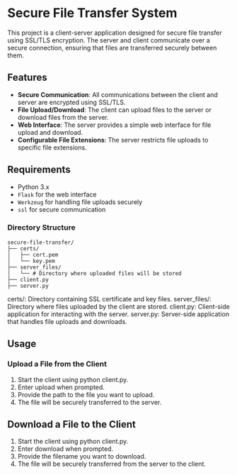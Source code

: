 # Secure File Transfer System 

This project is a client-server application designed for secure file transfer using SSL/TLS encryption. The server and client communicate over a secure connection, ensuring that files are transferred securely between them.

## Features

- **Secure Communication**: All communications between the client and server are encrypted using SSL/TLS.
- **File Upload/Download**: The client can upload files to the server or download files from the server.
- **Web Interface**: The server provides a simple web interface for file upload and download.
- **Configurable File Extensions**: The server restricts file uploads to specific file extensions.

## Requirements

- Python 3.x
- `Flask` for the web interface
- `Werkzeug` for handling file uploads securely
- `ssl` for secure communication

### Directory Structure

```plaintext
secure-file-transfer/
├── certs/
│   ├── cert.pem
│   └── key.pem
├── server_files/
│   └── # Directory where uploaded files will be stored
├── client.py
├── server.py
```

certs/: Directory containing SSL certificate and key files.
server_files/: Directory where files uploaded by the client are stored.
client.py: Client-side application for interacting with the server.
server.py: Server-side application that handles file uploads and downloads.


## Usage 

### Upload a File from the Client

1. Start the client using python client.py.
2. Enter upload when prompted.
3. Provide the path to the file you want to upload.
4. The file will be securely transferred to the server.

## Download a File to the Client


1. Start the client using python client.py.
2. Enter download when prompted.
3. Provide the filename you want to download.
4. The file will be securely transferred from the server to the client.


